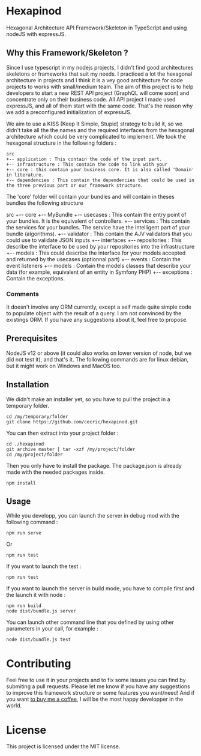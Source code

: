 # Hexapinod

Hexagonal Architecture API Framework/Skeleton in TypeScript and using nodeJS with expressJS.

## Why this Framework/Skeleton ?

Since I use typescript in my nodejs projects, I didn't find good architectures skeletons or frameworks that suit my needs. I practiced a lot the hexagonal architecture in projects and I think it is a vey good architecture for code projects to works with small/medium team. The aim of this project is to help developers to start a new REST API project (GraphQL will come soon) and concentrate only on their business code.
All API project I made used expressJS, and all of them start with the same code. That's the reason why we add a preconfigured initialization of expressJS. 

We aim to use a KISS (Keep It Simple, Stupid) strategy to build it, so we didn't take all the the names and the required interfaces from the hexagonal architecture which could be very complicated to implement.
We took the hexagonal structure in the following folders :
```
src
+-- application : This contain the code of the input part.
+-- infrastructure : This contain the code to link with your 
+-- core : this contain your business core. It is also called 'Domain' in literature.
+-- dependencies : This contain the dependencies that could be used in the three previous part or our framework structure.
```

The 'core' folder will contain your bundles and will contain in theses bundles the following structure

src
+-- core
    +-- MyBundle
        +-- usecases : This contain the entry point of your bundles. It is the equivalent of controllers.
        +-- services : This contain the services for your bundles. The service have the intelligent part of your bundle (algorithms).
            +-- validator : This contain the AJV validators that you could use to validate JSON inputs
        +-- interfaces
            +-- repositories : This describe the interface to be used by your repositories into the infrastructure
            +-- models : This could describe the interface for your models accepted and returned by the usecases (optionnal part)
        +-- events : Contain the event listeners
        +-- models : Contain the models classes that describe your data (for example, equivalent of an entity in Symfony PHP)
        +-- exceptions : Contain the exceptions.

### Comments
It doesn't involve any ORM currently, except a self made quite simple code to populate object with the result of a query. I am not convinced by the existings ORM. If you have any suggestions about it, feel free to propose.

## Prerequisites

NodeJS v12 or above (it could also works on lower version of node, but we did not test it), and that's it.
The following commands are for linux debian, but it might work on Windows and MacOS too.

## Installation

We didn't make an installer yet, so you have to pull the project in a temporary folder.
```
cd /my/temporary/folder
git clone https://github.com/cecric/hexapinod.git
```

You can then extract into your project folder :
```
cd ./hexapinod
git archive master | tar -xzf /my/project/folder
cd /my/project/folder
```

Then you only have to install the package. The package.json is already made with the needed packages inside.
```
npm install
```

## Usage

While you developp, you can launch the server in debug mod with the following command :
```
npm run serve
```
Or
```
npm run test
```

If you want to launch the test :
```
npm run test
```
  
If you want to launch the server in build mode, you have to compile first and the launch it with node :
```
npm run build
node dist/bundle.js server
```

You can launch other command line that you defined by using other parameters in your call, for example :
```
node dist/bundle.js test
```

# Contributing
Feel free to use it in your projects and to fix some issues you can find by submiting a pull requests. Please let me know if you have any suggestions to improve this framework structure or some features you want/need!
And if you want [to buy me a coffee](https://www.buymeacoffee.com/cecric), I will be the most happy developper in the world.

# License 
This project is licensed under the MIT license.
